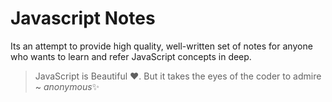 # Javascript Notes
Its an attempt to provide high quality, well-written set of notes for anyone who wants to learn and refer JavaScript concepts in deep.

> JavaScript is Beautiful ♥. But it takes the eyes of the coder to admire ~ *anonymous*✨
